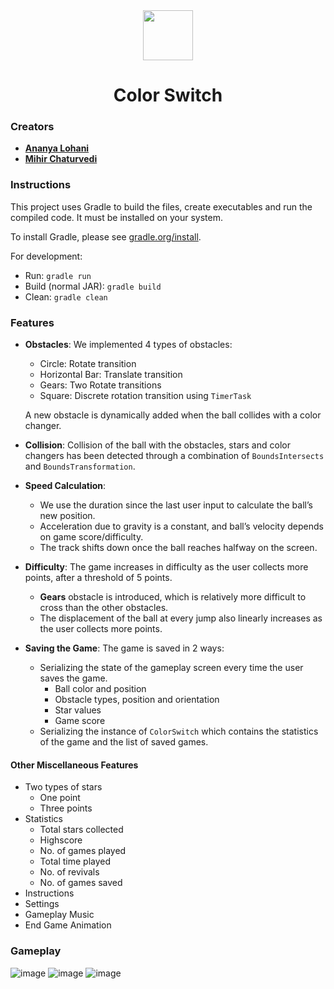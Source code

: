 <div style="text-align: center">
<img src='demo/ColorSwitch.png' style="height: 80px;">
<h1>Color Switch</h1>
</div>

### Creators

- **[Ananya Lohani](https://ananyalohani.me/)**
- **[Mihir Chaturvedi](https://mihir.ch/)**

### Instructions

This project uses Gradle to build the files, create executables and run the compiled code. It must be installed on your system.

To install Gradle, please see [gradle.org/install](https://gradle.org/install/).

For development:

- Run: `gradle run`
- Build (normal JAR): `gradle build`
- Clean: `gradle clean`

### Features

- **Obstacles**:
  We implemented 4 types of obstacles:

  - Circle: Rotate transition
  - Horizontal Bar: Translate transition
  - Gears: Two Rotate transitions
  - Square: Discrete rotation transition using `TimerTask`

  A new obstacle is dynamically added when the ball collides with a color changer.

- **Collision**: Collision of the ball with the obstacles, stars and color changers has been detected through a combination of `BoundsIntersects` and `BoundsTransformation`.

- **Speed Calculation**:

  - We use the duration since the last user input to calculate the ball’s new position.
  - Acceleration due to gravity is a constant, and ball’s velocity depends on game score/difficulty.
  - The track shifts down once the ball reaches halfway on the screen.

- **Difficulty**:
  The game increases in difficulty as the user collects more points, after a threshold of 5 points.

  - **Gears** obstacle is introduced, which is relatively more difficult to cross than the other obstacles.
  - The displacement of the ball at every jump also linearly increases as the user collects more points.

- **Saving the Game**: The game is saved in 2 ways:
  - Serializing the state of the gameplay screen every time the user saves the game.
    - Ball color and position
    - Obstacle types, position and orientation
    - Star values
    - Game score
  - Serializing the instance of `ColorSwitch` which contains the statistics of the game and the list of saved games.

#### Other Miscellaneous Features

- Two types of stars
  - One point
  - Three points
- Statistics
  - Total stars collected
  - Highscore
  - No. of games played
  - Total time played
  - No. of revivals
  - No. of games saved
- Instructions
- Settings
- Gameplay Music
- End Game Animation

### Gameplay

![image](demo/screen1.gif)
![image](demo/screen3.gif)
![image](demo/screen2.gif)
